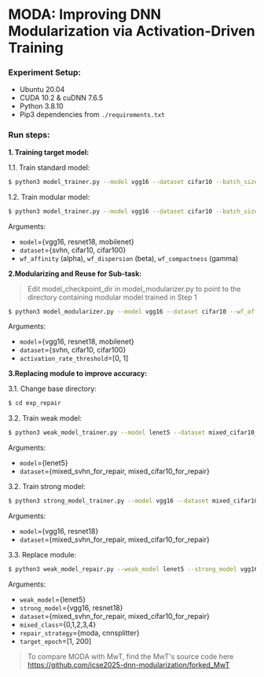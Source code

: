 # MODA: Improving DNN Modularization via Activation-Driven Training

### Experiment Setup:
- Ubuntu 20.04
- CUDA 10.2 & cuDNN 7.6.5
- Python 3.8.10
- Pip3 dependencies from `./requirements.txt`

### Run steps:


**1. Training target model:**

1.1. Train standard model:
```sh
$ python3 model_trainer.py --model vgg16 --dataset cifar10 --batch_size 128 --learning_rate 0.05 --n_epochs 200 --checkpoint_every_n_epochs -1 --wf_affinity 0.0 --wf_dispersion 0.0 --wf_compactness 0.0
```

1.2. Train modular model:
```sh
$ python3 model_trainer.py --model vgg16 --dataset cifar10 --batch_size 128 --learning_rate 0.05 --n_epochs 200 --checkpoint_every_n_epochs -1 --wf_affinity 1.0 --wf_dispersion 1.0 --wf_compactness 0.3
```

Arguments: 
- `model`={vgg16, resnet18, mobilenet}
- `dataset`={svhn, cifar10, cifar100}
- `wf_affinity` (alpha), `wf_dispersion` (beta), `wf_compactness` (gamma)

**2.Modularizing and Reuse for Sub-task:**

> Edit model_checkpoint_dir in model_modularizer.py to point to the directory containing modular model trained in Step 1

```sh
$ python3 model_modularizer.py --model vgg16 --dataset cifar10 --wf_affinity 1.0 --wf_dispersion 1.0 --wf_compactness 0.3 --activation_rate_threshold 0.9
```

Arguments: 
- `model`={vgg16, resnet18, mobilenet}
- `dataset`={svhn, cifar10, cifar100}
- `activation_rate_threshold`=[0, 1]

**3.Replacing module to improve accuracy:**

3.1. Change base directory:
```sh
$ cd exp_repair
```
3.2. Train weak model:
```sh
$ python3 weak_model_trainer.py --model lenet5 --dataset mixed_cifar10_for_repair --batch_size 128 --learning_rate 0.05 --n_epochs 200 --checkpoint_every_n_epochs -1
```

Arguments: 
- `model`={lenet5}
- `dataset`={mixed_svhn_for_repair, mixed_cifar10_for_repair}


3.2. Train strong model:
```sh
$ python3 strong_model_trainer.py --model vgg16 --dataset mixed_cifar10_for_repair --batch_size 128 --learning_rate 0.05 --n_epochs 200 --checkpoint_every_n_epochs -1
```

Arguments: 
- `model`={vgg16, resnet18}
- `dataset`={mixed_svhn_for_repair, mixed_cifar10_for_repair}

3.3. Replace module:
```sh
$ python3 weak_model_repair.py --weak_model lenet5 --strong_model vgg16 --dataset mixed_cifar10_for_repair --mixed_class 0 --repair_strategy moda --batch_size 128 --target_epoch 200
```

Arguments: 
- `weak_model`={lenet5}
- `strong_model`={vgg16, resnet18}
- `dataset`={mixed_svhn_for_repair, mixed_cifar10_for_repair}
- `mixed_class`={0,1,2,3,4}
- `repair_strategy`={moda, cnnsplitter}
- `target_epoch`=[1, 200]


> To compare MODA with MwT, find the MwT's source code here https://github.com/icse2025-dnn-modularization/forked_MwT